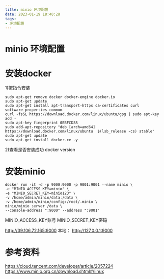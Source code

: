 ```yaml
---
title: minio 环境配置
date: 2023-01-19 18:40:28
tags:
- 环境配置
---
```

# minio 环境配置

# 安装docker
1)按指令安装
```shell
sudo apt-get remove docker docker-engine docker.io
sudo apt-get update
sudo apt-get install apt-transport-https ca-certificates curl software-properties-common
curl -fsSL https://download.docker.com/linux/ubuntu/gpg | sudo apt-key add -
sudo apt-key fingerprint 0EBFCD88
sudo add-apt-repository "deb [arch=amd64] https://download.docker.com/linux/ubuntu  $(lsb_release -cs) stable"
sudo apt-get update
sudo apt-get install docker-ce -y
```
2)查看是否安装成功
docker version


# 安装minio
```shell
docker run -it -d -p 9000:9000 -p 9001:9001 --name minio \
-e "MINIO_ACCESS_KEY=minio" \
-e "MINIO_SECRET_KEY=minio123" \
-v /home/admin/minio/data:/data \
-v /home/admin/minio/config:/root/.minio \
minio/minio server /data \
--console-address ":9000" --address ":9001"
```
MINIO_ACCESS_KEY账号
MINIO_SECRET_KEY密码


http://39.106.72.165:9000
本地：
http://127.0.0.1:9000






# 参考资料

https://cloud.tencent.com/developer/article/2057224
https://www.minio.org.cn/download.shtml#/linux

